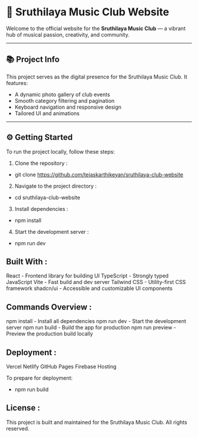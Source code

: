 # 🎵 Sruthilaya Music Club Website

Welcome to the official website for the **Sruthilaya Music Club** — a vibrant hub of musical passion, creativity, and community.

---

## 📚 Project Info

This project serves as the digital presence for the Sruthilaya Music Club. It features:

- A dynamic photo gallery of club events
- Smooth category filtering and pagination
- Keyboard navigation and responsive design
- Tailored UI and animations

---

## ⚙️ Getting Started

To run the project locally, follow these steps:

1. Clone the repository :

- git clone https://github.com/tejaskarthikeyan/sruthilaya-club-website

2. Navigate to the project directory :

- cd sruthilaya-club-website

3. Install dependencies :

- npm install

4. Start the development server :

- npm run dev

## Built With :

React        - Frontend library for building UI
TypeScript   - Strongly typed JavaScript
Vite         - Fast build and dev server
Tailwind CSS - Utility-first CSS framework
shadcn/ui    - Accessible and customizable UI components

## Commands Overview :

npm install     - Install all dependencies
npm run dev     - Start the development server
npm run build   - Build the app for production
npm run preview - Preview the production build locally

## Deployment :

Vercel
Netlify
GitHub Pages
Firebase Hosting

To prepare for deployment:

- npm run build

## License :

This project is built and maintained for the Sruthilaya Music Club.
All rights reserved.
